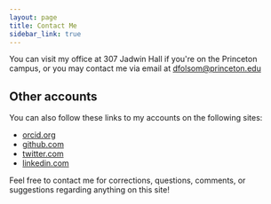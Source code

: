 ```yaml
---
layout: page
title: Contact Me
sidebar_link: true
---
```


You can visit my office at 307 Jadwin Hall if you're on the Princeton campus, or you may contact me via email at <a href='mailto:dfolsom@princeton.edu'>dfolsom@princeton.edu</a>


## Other accounts
You can also follow these links to my accounts on the following sites:
 * [orcid.org](https://orcid.org/0000-0002-1544-1381)
 * [github.com](https://github.com/folsomde)
 * [twitter.com](https://twitter.com/dylanphys)
 * [linkedin.com](https://www.linkedin.com/in/dylan-folsom-8962a7123/)

<div class = "message">Feel free to contact me for corrections, questions, comments, or suggestions regarding anything on this site!</div>
